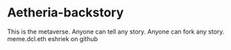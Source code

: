 # Aetheria-backstory
This is the metaverse. Anyone can tell any story. Anyone can fork any story.
meme.dcl.eth
eshriek on github
